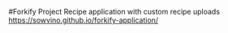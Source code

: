 #Forkify Project
Recipe application with custom recipe uploads
https://sowvino.github.io/forkify-application/
